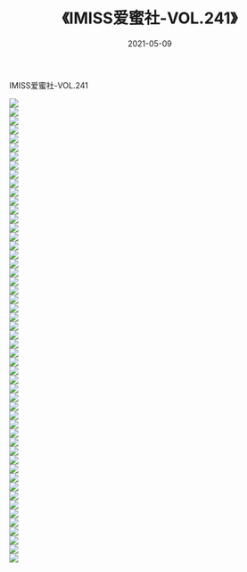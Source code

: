 ﻿---
layout: post
title:  《IMISS爱蜜社-VOL.241》
date:   2021-05-09
img: http://img.660000.xyz/Sharelink/网络美图/2021/IMISS爱蜜社-VOL.241/000.jpg
categories: [美女, 清纯, 唯美]
---

IMISS爱蜜社-VOL.241

  ![](http://img.660000.xyz/Sharelink/网络美图/2021/IMISS爱蜜社-VOL.241/001.jpg) <br> ![](http://img.660000.xyz/Sharelink/网络美图/2021/IMISS爱蜜社-VOL.241/002.jpg) <br> ![](http://img.660000.xyz/Sharelink/网络美图/2021/IMISS爱蜜社-VOL.241/003.jpg) <br> ![](http://img.660000.xyz/Sharelink/网络美图/2021/IMISS爱蜜社-VOL.241/004.jpg) <br> ![](http://img.660000.xyz/Sharelink/网络美图/2021/IMISS爱蜜社-VOL.241/005.jpg) <br> ![](http://img.660000.xyz/Sharelink/网络美图/2021/IMISS爱蜜社-VOL.241/006.jpg) <br> ![](http://img.660000.xyz/Sharelink/网络美图/2021/IMISS爱蜜社-VOL.241/007.jpg) <br> ![](http://img.660000.xyz/Sharelink/网络美图/2021/IMISS爱蜜社-VOL.241/008.jpg) <br> ![](http://img.660000.xyz/Sharelink/网络美图/2021/IMISS爱蜜社-VOL.241/009.jpg) <br> ![](http://img.660000.xyz/Sharelink/网络美图/2021/IMISS爱蜜社-VOL.241/010.jpg) <br> ![](http://img.660000.xyz/Sharelink/网络美图/2021/IMISS爱蜜社-VOL.241/011.jpg) <br> ![](http://img.660000.xyz/Sharelink/网络美图/2021/IMISS爱蜜社-VOL.241/012.jpg) <br> ![](http://img.660000.xyz/Sharelink/网络美图/2021/IMISS爱蜜社-VOL.241/013.jpg) <br> ![](http://img.660000.xyz/Sharelink/网络美图/2021/IMISS爱蜜社-VOL.241/014.jpg) <br> ![](http://img.660000.xyz/Sharelink/网络美图/2021/IMISS爱蜜社-VOL.241/015.jpg) <br> ![](http://img.660000.xyz/Sharelink/网络美图/2021/IMISS爱蜜社-VOL.241/016.jpg) <br> ![](http://img.660000.xyz/Sharelink/网络美图/2021/IMISS爱蜜社-VOL.241/017.jpg) <br> ![](http://img.660000.xyz/Sharelink/网络美图/2021/IMISS爱蜜社-VOL.241/018.jpg) <br> ![](http://img.660000.xyz/Sharelink/网络美图/2021/IMISS爱蜜社-VOL.241/019.jpg) <br> ![](http://img.660000.xyz/Sharelink/网络美图/2021/IMISS爱蜜社-VOL.241/020.jpg) <br> ![](http://img.660000.xyz/Sharelink/网络美图/2021/IMISS爱蜜社-VOL.241/021.jpg) <br> ![](http://img.660000.xyz/Sharelink/网络美图/2021/IMISS爱蜜社-VOL.241/022.jpg) <br> ![](http://img.660000.xyz/Sharelink/网络美图/2021/IMISS爱蜜社-VOL.241/023.jpg) <br> ![](http://img.660000.xyz/Sharelink/网络美图/2021/IMISS爱蜜社-VOL.241/024.jpg) <br> ![](http://img.660000.xyz/Sharelink/网络美图/2021/IMISS爱蜜社-VOL.241/025.jpg) <br> ![](http://img.660000.xyz/Sharelink/网络美图/2021/IMISS爱蜜社-VOL.241/026.jpg) <br> ![](http://img.660000.xyz/Sharelink/网络美图/2021/IMISS爱蜜社-VOL.241/027.jpg) <br> ![](http://img.660000.xyz/Sharelink/网络美图/2021/IMISS爱蜜社-VOL.241/028.jpg) <br> ![](http://img.660000.xyz/Sharelink/网络美图/2021/IMISS爱蜜社-VOL.241/029.jpg) <br> ![](http://img.660000.xyz/Sharelink/网络美图/2021/IMISS爱蜜社-VOL.241/030.jpg) <br> ![](http://img.660000.xyz/Sharelink/网络美图/2021/IMISS爱蜜社-VOL.241/031.jpg) <br> ![](http://img.660000.xyz/Sharelink/网络美图/2021/IMISS爱蜜社-VOL.241/032.jpg) <br> ![](http://img.660000.xyz/Sharelink/网络美图/2021/IMISS爱蜜社-VOL.241/033.jpg) <br> ![](http://img.660000.xyz/Sharelink/网络美图/2021/IMISS爱蜜社-VOL.241/034.jpg) <br> ![](http://img.660000.xyz/Sharelink/网络美图/2021/IMISS爱蜜社-VOL.241/035.jpg) <br> ![](http://img.660000.xyz/Sharelink/网络美图/2021/IMISS爱蜜社-VOL.241/036.jpg) <br> ![](http://img.660000.xyz/Sharelink/网络美图/2021/IMISS爱蜜社-VOL.241/037.jpg) <br> ![](http://img.660000.xyz/Sharelink/网络美图/2021/IMISS爱蜜社-VOL.241/038.jpg) <br> ![](http://img.660000.xyz/Sharelink/网络美图/2021/IMISS爱蜜社-VOL.241/039.jpg) <br> ![](http://img.660000.xyz/Sharelink/网络美图/2021/IMISS爱蜜社-VOL.241/040.jpg) <br> ![](http://img.660000.xyz/Sharelink/网络美图/2021/IMISS爱蜜社-VOL.241/041.jpg) <br> ![](http://img.660000.xyz/Sharelink/网络美图/2021/IMISS爱蜜社-VOL.241/042.jpg) <br> ![](http://img.660000.xyz/Sharelink/网络美图/2021/IMISS爱蜜社-VOL.241/043.jpg) <br> ![](http://img.660000.xyz/Sharelink/网络美图/2021/IMISS爱蜜社-VOL.241/044.jpg) <br> ![](http://img.660000.xyz/Sharelink/网络美图/2021/IMISS爱蜜社-VOL.241/045.jpg) <br> ![](http://img.660000.xyz/Sharelink/网络美图/2021/IMISS爱蜜社-VOL.241/046.jpg) <br> ![](http://img.660000.xyz/Sharelink/网络美图/2021/IMISS爱蜜社-VOL.241/047.jpg) <br> ![](http://img.660000.xyz/Sharelink/网络美图/2021/IMISS爱蜜社-VOL.241/048.jpg) <br> ![](http://img.660000.xyz/Sharelink/网络美图/2021/IMISS爱蜜社-VOL.241/049.jpg) <br> ![](http://img.660000.xyz/Sharelink/网络美图/2021/IMISS爱蜜社-VOL.241/050.jpg) <br> ![](http://img.660000.xyz/Sharelink/网络美图/2021/IMISS爱蜜社-VOL.241/051.jpg) <br> ![](http://img.660000.xyz/Sharelink/网络美图/2021/IMISS爱蜜社-VOL.241/052.jpg) <br>